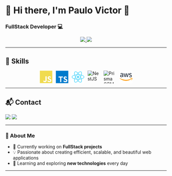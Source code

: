 # 👋 Hi there, I'm Paulo Victor 🚀  
### FullStack Developer 💻  

<div align="center">
  <a href="https://github.com/PauloVictorMateus">
    <img height="180em" src="https://github-readme-stats.vercel.app/api?username=PauloVictorMateus&show_icons=true&theme=dracula&include_all_commits=true&count_private=true"/>
    <img height="180em" src="https://github-readme-stats.vercel.app/api/top-langs/?username=PauloVictorMateus&layout=compact&langs_count=7&theme=dracula"/>
  </a>
</div>  

---

## 🚀 Skills  

<div style="display: flex; flex-wrap: wrap; justify-content: center; gap: 10px;">
  <img src="https://raw.githubusercontent.com/devicons/devicon/master/icons/javascript/javascript-plain.svg" alt="JavaScript" title="JavaScript" height="40" width="40"/>
  <img src="https://raw.githubusercontent.com/devicons/devicon/master/icons/typescript/typescript-plain.svg" alt="TypeScript" title="TypeScript" height="40" width="40"/>
  <img src="https://raw.githubusercontent.com/devicons/devicon/master/icons/react/react-original.svg" alt="React" title="React" height="40" width="40"/>
  <img src="https://img.icons8.com/color/48/null/nestjs.png" alt="NestJS" title="NestJS" height="40" width="40"/>
  <img src="https://img.icons8.com/nolan/64/prism.png" alt="Prisma ORM" title="Prisma ORM" height="40" width="40"/>
  <img src="https://raw.githubusercontent.com/devicons/devicon/master/icons/amazonwebservices/amazonwebservices-original-wordmark.svg" alt="AWS" title="AWS" height="40" width="40"/>
</div>  

---

## 📬 Contact  

<div> 
  <a href="mailto:paulodevcode@gmail.com"><img src="https://img.shields.io/badge/Gmail-D14836?style=for-the-badge&logo=gmail&logoColor=white" target="_blank"></a>
  <a href="https://www.linkedin.com/in/paulo-victor-dev" target="_blank"><img src="https://img.shields.io/badge/LinkedIn-0077B5?style=for-the-badge&logo=linkedin&logoColor=white" target="_blank"></a>
</div>  

---

### 📝 About Me  

- 🔭 Currently working on **FullStack projects**  
- 💡 Passionate about creating efficient, scalable, and beautiful web applications  
- 🌱 Learning and exploring **new technologies** every day  

---
